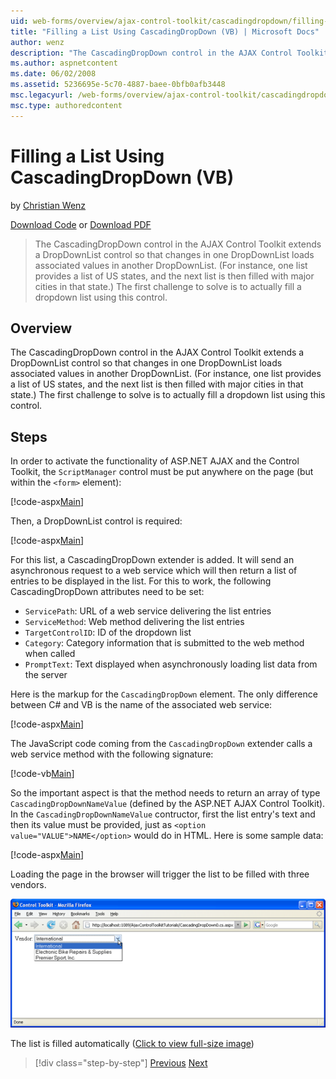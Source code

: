 ```yaml
---
uid: web-forms/overview/ajax-control-toolkit/cascadingdropdown/filling-a-list-using-cascadingdropdown-vb
title: "Filling a List Using CascadingDropDown (VB) | Microsoft Docs"
author: wenz
description: "The CascadingDropDown control in the AJAX Control Toolkit extends a DropDownList control so that changes in one DropDownList loads associated values in anoth..."
ms.author: aspnetcontent
ms.date: 06/02/2008
ms.assetid: 5236695e-5c70-4887-baee-0bfb0afb3448
msc.legacyurl: /web-forms/overview/ajax-control-toolkit/cascadingdropdown/filling-a-list-using-cascadingdropdown-vb
msc.type: authoredcontent
---
```

Filling a List Using CascadingDropDown (VB)
====================
by [Christian Wenz](https://github.com/wenz)

[Download Code](http://download.microsoft.com/download/9/0/7/907760b1-2c60-4f81-aeb6-ca416a573b0d/cascadingdropdown0.vb.zip) or [Download PDF](http://download.microsoft.com/download/2/d/c/2dc10e34-6983-41d4-9c08-f78f5387d32b/cascadingdropdown0VB.pdf)

> The CascadingDropDown control in the AJAX Control Toolkit extends a DropDownList control so that changes in one DropDownList loads associated values in another DropDownList. (For instance, one list provides a list of US states, and the next list is then filled with major cities in that state.) The first challenge to solve is to actually fill a dropdown list using this control.


## Overview

The CascadingDropDown control in the AJAX Control Toolkit extends a DropDownList control so that changes in one DropDownList loads associated values in another DropDownList. (For instance, one list provides a list of US states, and the next list is then filled with major cities in that state.) The first challenge to solve is to actually fill a dropdown list using this control.

## Steps

In order to activate the functionality of ASP.NET AJAX and the Control Toolkit, the `ScriptManager` control must be put anywhere on the page (but within the `<form>` element):

[!code-aspx[Main](filling-a-list-using-cascadingdropdown-vb/samples/sample1.aspx)]

Then, a DropDownList control is required:

[!code-aspx[Main](filling-a-list-using-cascadingdropdown-vb/samples/sample2.aspx)]

For this list, a CascadingDropDown extender is added. It will send an asynchronous request to a web service which will then return a list of entries to be displayed in the list. For this to work, the following CascadingDropDown attributes need to be set:

- `ServicePath`: URL of a web service delivering the list entries
- `ServiceMethod`: Web method delivering the list entries
- `TargetControlID`: ID of the dropdown list
- `Category`: Category information that is submitted to the web method when called
- `PromptText`: Text displayed when asynchronously loading list data from the server

Here is the markup for the `CascadingDropDown` element. The only difference between C# and VB is the name of the associated web service:

[!code-aspx[Main](filling-a-list-using-cascadingdropdown-vb/samples/sample3.aspx)]

The JavaScript code coming from the `CascadingDropDown` extender calls a web service method with the following signature:

[!code-vb[Main](filling-a-list-using-cascadingdropdown-vb/samples/sample4.vb)]

So the important aspect is that the method needs to return an array of type `CascadingDropDownNameValue` (defined by the ASP.NET AJAX Control Toolkit). In the `CascadingDropDownNameValue` contructor, first the list entry's text and then its value must be provided, just as `<option value="VALUE">NAME</option>` would do in HTML. Here is some sample data:

[!code-aspx[Main](filling-a-list-using-cascadingdropdown-vb/samples/sample5.aspx)]

Loading the page in the browser will trigger the list to be filled with three vendors.


[![The list is filled automatically](filling-a-list-using-cascadingdropdown-vb/_static/image2.png)](filling-a-list-using-cascadingdropdown-vb/_static/image1.png)

The list is filled automatically ([Click to view full-size image](filling-a-list-using-cascadingdropdown-vb/_static/image3.png))

> [!div class="step-by-step"]
> [Previous](using-auto-postback-with-cascadingdropdown-cs.md)
> [Next](using-cascadingdropdown-with-a-database-vb.md)
